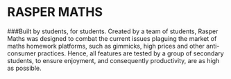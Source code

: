 # RASPER MATHS
###Built by students, for students.
Created by a team of students, Rasper Maths was designed to combat the current issues plaguing the market of maths homework platforms, such as gimmicks, high prices and other anti-consumer practices. Hence, all features are tested by a group of secondary students, to ensure enjoyment, and consequently productivity, are as high as possible.

